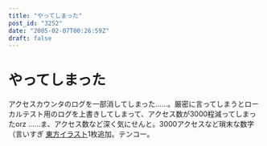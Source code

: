 ```yaml
---
title: "やってしまった"
post_id: "3252"
date: "2005-02-07T00:26:59Z"
draft: false
---
```


# やってしまった

アクセスカウンタのログを一部消してしまった……。厳密に言ってしまうとローカルテスト用のログを上書きしてしまって、アクセス数が3000程減ってしまったorz ……ま、アクセス数など深く気にせんと。3000アクセスなど瑣末な数字（言いすぎ [東方イラスト](/3251)1枚追加。テンコー。
